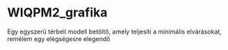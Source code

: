 # WIQPM2_grafika

Egy egyszerű térbeli modell betöltő, amely teljesíti a minimális elvárásokat, remélem egy elégségesre elegendő
